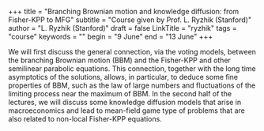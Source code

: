 +++
title = "Branching Brownian motion and knowledge diffusion: from Fisher-KPP to MFG"
subtitle = "Course given by Prof. L. Ryzhik (Stanford)"
author = "L. Ryzhik (Stanford)"
draft = false
LinkTitle = "ryzhik"
tags = "course"
keywords = ""
begin = "9 June"
end = "13 June"
+++


We will first discuss the general connection, via the voting models, between the branching Brownian motion (BBM) and the Fisher-KPP and other semilinear parabolic equations.
This connection, together with the long time asymptotics of the solutions, allows, in particular, to deduce some fine properties of BBM, such as the law of large numbers and fluctuations of the limiting process near the maximum of BBM.
In the second half of the lectures, we will discuss some knowledge diffusion models that arise in macroeconomics and lead to mean-field game type of problems that are also related to non-local Fisher-KPP equations.
